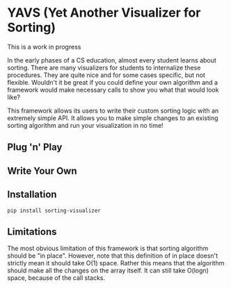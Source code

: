 # YAVS (Yet Another Visualizer for Sorting)
This is a work in progress

In the early phases of a CS education, almost every student learns about sorting. 
There are many visualizers for students to internalize these procedures. 
They are quite nice and for some cases specific, but not flexible. 
Wouldn't it be great if you could define your own algorithm and a framework would make necessary calls to show you what that would look like?


This framework allows its users to write their custom sorting logic with an extremely simple API.
It allows you to make simple changes to an existing sorting algorithm and run your visualization in no time! 

## Plug 'n' Play

## Write Your Own

## Installation

    pip install sorting-visualizer

## Limitations

The most obvious limitation of this framework is that sorting algorithm should be "in place". 
However, note that this definition of in place doesn't strictly mean it should take O(1) space.
Rather this means that the algorithm should make all the changes on the array itself. 
It can still take O(logn) space, because of the call stacks.
